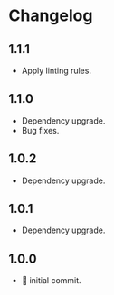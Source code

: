 # Changelog

## 1.1.1

-   Apply linting rules.

## 1.1.0

-   Dependency upgrade.
-   Bug fixes.

## 1.0.2

-   Dependency upgrade.

## 1.0.1

-   Dependency upgrade.

## 1.0.0

-   :tada: initial commit.

